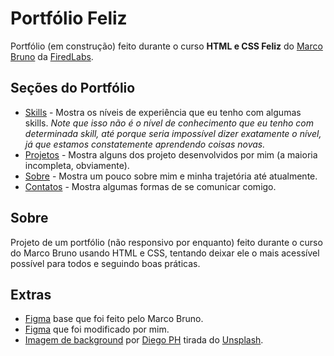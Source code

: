 # Portfólio Feliz

Portfólio (em construção) feito durante o curso **HTML e CSS Feliz** do [Marco Bruno](https://www.twitch.tv/marcobrunodev) da [FiredLabs](https://www.firedlabs.com/).


## Seções do Portfólio

  - [Skills](https://willy-r.github.io/portfolio-feliz/#skills) - Mostra os níveis de experiência que eu tenho com algumas skills. *Note que isso não é o nível de conhecimento que eu tenho com determinada skill, até porque seria impossível dizer exatamente o nível, já que estamos constatemente aprendendo coisas novas.*
  - [Projetos](https://willy-r.github.io/portfolio-feliz/#projects) - Mostra alguns dos projeto desenvolvidos por mim (a maioria incompleta, obviamente).
  - [Sobre](https://willy-r.github.io/portfolio-feliz/#about) - Mostra um pouco sobre mim e minha trajetória até atualmente.
  - [Contatos](#link) - Mostra algumas formas de se comunicar comigo.


## Sobre

Projeto de um portfólio (não responsivo por enquanto) feito durante o curso do Marco Bruno usando HTML e CSS, tentando deixar ele o mais acessível possível para todos e seguindo boas práticas.


## Extras

- [Figma](assets/resourses/html-css-feliz.fig) base que foi feito pelo Marco Bruno.
- [Figma](#link) que foi modificado por mim.
- [Imagem de background](assets/images/background.png) por [Diego PH](https://unsplash.com/@jdiegoph?utm_source=unsplash&utm_medium=referral&utm_content=creditCopyText) tirada do [Unsplash](https://unsplash.com/?utm_source=unsplash&utm_medium=referral&utm_content=creditCopyText).
